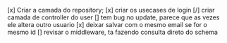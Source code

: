 [x] Criar a camada do repository;
[x] criar os usecases de login
[/] criar camada de controller do user
[] tem bug no update, parece que as vezes ele altera outro usuario
[x] deixar salvar com o mesmo email se for o mesmo id
[] revisar o middleware, ta fazendo consulta direto do schema
